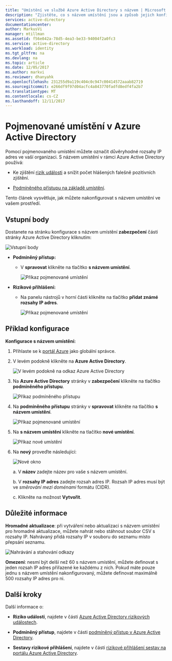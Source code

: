 ```yaml
---
title: "Umístění ve službě Azure Active Directory s názvem | Microsoft Docs"
description: "Zjistěte, co s názvem umístění jsou a způsob jejich konfigurace."
services: active-directory
documentationcenter: 
author: MarkusVi
manager: mtillman
ms.assetid: f56e042a-78d5-4ea3-be33-94004f2a0fc3
ms.service: active-directory
ms.workload: identity
ms.tgt_pltfrm: na
ms.devlang: na
ms.topic: article
ms.date: 12/05/2017
ms.author: markvi
ms.reviewer: dhanyahk
ms.openlocfilehash: 231255d9a119c404c0c947c00414572aaab82719
ms.sourcegitcommit: e266df9f97d04acfc4a843770fadfd8edf4fa2b7
ms.translationtype: MT
ms.contentlocale: cs-CZ
ms.lasthandoff: 12/11/2017
---
```

# <a name="named-locations-in-azure-active-directory"></a>Pojmenované umístění v Azure Active Directory

Pomocí pojmenovaného umístění můžete označit důvěryhodné rozsahy IP adres ve vaší organizaci. S názvem umístění v rámci Azure Active Directory používá:

- Ke zjištění [rizik události](active-directory-reporting-risk-events.md) a snížit počet hlášených falešně pozitivních zjištění.  

- [Podmíněného přístupu na základě umístění](active-directory-conditional-access-azure-portal.md#locations).


Tento článek vysvětluje, jak můžete nakonfigurovat s názvem umístění ve vašem prostředí.


## <a name="entry-points"></a>Vstupní body

Dostanete na stránku konfigurace s názvem umístění **zabezpečení** části stránky Azure Active Directory kliknutím:

![Vstupní body](./media/active-directory-named-locations/34.png)

- **Podmíněný přístup:**

    - V **spravovat** klikněte na tlačítko **s názvem umístění**.
    
        ![Příkaz pojmenované umístění](./media/active-directory-named-locations/06.png)

- **Rizikové přihlášení:**

    - Na panelu nástrojů v horní části klikněte na tlačítko **přidat známé rozsahy IP adres**.

       ![Příkaz pojmenované umístění](./media/active-directory-named-locations/35.png)



## <a name="configuration-example"></a>Příklad konfigurace

**Konfigurace s názvem umístění:**

1. Přihlaste se k [portál Azure](https://portal.azure.com) jako globální správce.

2. V levém podokně klikněte na **Azure Active Directory**.

    ![V levém podokně na odkaz Azure Active Directory](./media/active-directory-named-locations/01.png)

3. Na **Azure Active Directory** stránky v **zabezpečení** klikněte na tlačítko **podmíněného přístupu**.

    ![Příkaz podmíněného přístupu](./media/active-directory-named-locations/05.png)


4. Na **podmíněného přístupu** stránky v **spravovat** klikněte na tlačítko **s názvem umístění**.

    ![Příkaz pojmenované umístění](./media/active-directory-named-locations/06.png)


5. Na **s názvem umístění** klikněte na tlačítko **nové umístění**.

    ![Příkaz nové umístění](./media/active-directory-named-locations/07.png)


6. Na **nový** proveďte následující:

    ![Nové okno](./media/active-directory-named-locations/56.png)

    a. V **název** zadejte název pro vaše s názvem umístění.

    b. V **rozsahy IP adres** zadejte rozsah adres IP. Rozsah IP adres musí být ve *směrování mezi doménami* formátu (CIDR).  

    c. Klikněte na možnost **Vytvořit**.



## <a name="what-you-should-know"></a>Důležité informace

**Hromadné aktualizace**: při vytváření nebo aktualizaci s názvem umístění pro hromadné aktualizace, můžete nahrát nebo stáhnout soubor CSV s rozsahy IP. Nahrávaný přidá rozsahy IP v souboru do seznamu místo přepsání seznamu.

![Nahrávání a stahování odkazy](./media/active-directory-named-locations/09.png)


**Omezení**: nesmí být delší než 60 s názvem umístění, můžete definovat s jeden rozsah IP adres přiřazené ke každému z nich. Pokud máte pouze jednu s názvem umístění nakonfigurovaný, můžete definovat maximálně 500 rozsahy IP adres pro ni.


## <a name="next-steps"></a>Další kroky

Další informace o:

- **Riziko události**, najdete v části [Azure Active Directory rizikových událostech](active-directory-reporting-risk-events.md).

- **Podmíněný přístup**, najdete v části [podmíněný přístup v Azure Active Directory](active-directory-conditional-access-azure-portal.md).

- **Sestavy rizikové přihlášení**, najdete v části [rizikové přihlášení sestav na portálu Azure Active Directory](active-directory-reporting-security-risky-sign-ins.md).  
